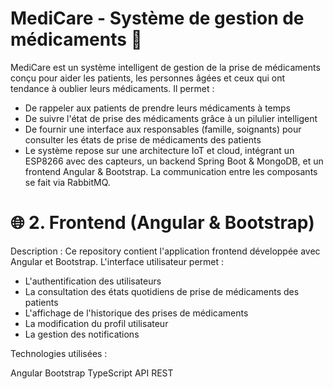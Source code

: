 # MediCare - Système de gestion de médicaments 💊

MediCare est un système intelligent de gestion de la prise de médicaments conçu pour aider les patients, les personnes âgées et ceux qui ont tendance à oublier leurs médicaments. Il permet :

- De rappeler aux patients de prendre leurs médicaments à temps
- De suivre l'état de prise des médicaments grâce à un pilulier intelligent
- De fournir une interface aux responsables (famille, soignants) pour consulter les états de prise de médicaments des patients
- Le système repose sur une architecture IoT et cloud, intégrant un ESP8266 avec des capteurs, un backend Spring Boot & MongoDB, et un frontend Angular & Bootstrap. La communication entre les composants se fait via RabbitMQ.

#  🌐 2. Frontend (Angular & Bootstrap)

Description :
Ce repository contient l'application frontend développée avec Angular et Bootstrap. L'interface utilisateur permet :

- L'authentification des utilisateurs
- La consultation des états quotidiens de prise de médicaments des patients
- L'affichage de l'historique des prises de médicaments
- La modification du profil utilisateur
- La gestion des notifications
  
Technologies utilisées :

Angular
Bootstrap
TypeScript
API REST
